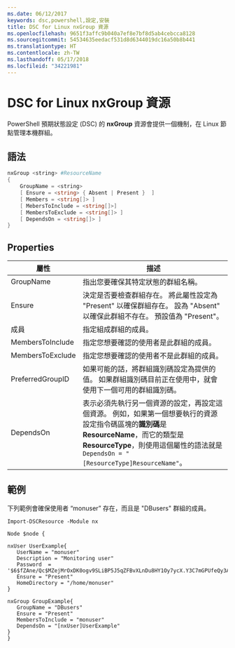 ```yaml
---
ms.date: 06/12/2017
keywords: dsc,powershell,設定,安裝
title: DSC for Linux nxGroup 資源
ms.openlocfilehash: 9651f3affc9b040a7ef8e7bf8d5ab4cebcca8128
ms.sourcegitcommit: 54534635eedacf531d8d6344019dc16a50b8b441
ms.translationtype: HT
ms.contentlocale: zh-TW
ms.lasthandoff: 05/17/2018
ms.locfileid: "34221981"
---
```

# <a name="dsc-for-linux-nxgroup-resource"></a>DSC for Linux nxGroup 資源

PowerShell 預期狀態設定 (DSC) 的 **nxGroup** 資源會提供一個機制，在 Linux 節點管理本機群組。

## <a name="syntax"></a>語法

```powershell
nxGroup <string> #ResourceName
{
    GroupName = <string>
    [ Ensure = <string> { Absent | Present }  ]
    [ Members = <string[]> ]
    [ MebersToInclude = <string[]>]
    [ MembersToExclude = <string[]> ]
    [ DependsOn = <string[]> ]
}

```

## <a name="properties"></a>Properties

|  屬性 |  描述 |
|---|---|
| GroupName| 指出您要確保其特定狀態的群組名稱。|
| Ensure| 決定是否要檢查群組存在。 將此屬性設定為 "Present" 以確保群組存在。 設為 "Absent" 以確保此群組不存在。 預設值為 "Present"。|
| 成員| 指定組成群組的成員。|
| MembersToInclude| 指定您想要確認的使用者是此群組的成員。|
| MembersToExclude| 指定您想要確認的使用者不是此群組的成員。|
| PreferredGroupID| 如果可能的話，將群組識別碼設定為提供的值。 如果群組識別碼目前正在使用中，就會使用下一個可用的群組識別碼。|
| DependsOn | 表示必須先執行另一個資源的設定，再設定這個資源。 例如，如果第一個想要執行的資源設定指令碼區塊的**識別碼**是 **ResourceName**，而它的類型是 **ResourceType**，則使用這個屬性的語法就是 `DependsOn = "[ResourceType]ResourceName"`。|

## <a name="example"></a>範例

下列範例會確保使用者 “monuser” 存在，而且是 "DBusers" 群組的成員。

```
Import-DSCResource -Module nx

Node $node {

nxUser UserExample{
   UserName = "monuser"
   Description = "Monitoring user"
   Password  =    '$6$fZAne/Qc$MZejMrOxDK0ogv9SLiBP5J5qZFBvXLnDu8HY1Oy7ycX.Y3C7mGPUfeQy3A82ev3zIabhDQnj2ayeuGn02CqE/0'
   Ensure = "Present"
   HomeDirectory = "/home/monuser"
}

nxGroup GroupExample{
   GroupName = "DBusers"
   Ensure = "Present"
   MembersToInclude = "monuser"
   DependsOn = "[nxUser]UserExample"
}
}
```